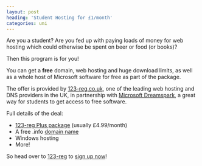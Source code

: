 ```yaml
---
layout: post
heading: 'Student Hosting for £1/month'
categories: uni
---
```


Are you a student? Are you fed up with paying loads of money for web hosting which could otherwise be spent on beer or food (or books)?

Then this program is for you!

You can get a **free** domain, web hosting and huge download limits, as well as a whole host of Microsoft software for free as part of the package.

<!-- Replace missing image from http://media.chris-alexander.co.uk/wp-content/uploads/2010/01/123-reg.jpg -->

The offer is provided by [123-reg.co.uk](https://www.123-reg.co.uk/), one of the leading web hosting and DNS providers in the UK, in partnership with [Microsoft Dreamspark](http://web.archive.org/web/20130529144808/https://www.dreamspark.com/), a great way for students to get access to free software.

Full details of the deal:

* [123-reg Plus package](http://www.123-reg.co.uk/web-hosting/starter-plus.shtml) (usually £4.99/month)
* A free .info [domain name](http://www.123-reg.co.uk/domain-names/)
* Windows hosting
* More!

So head over to [123-reg](http://www.123-reg.co.uk/studenthosting/) to [sign up now](http://www.123-reg.co.uk/studenthosting/)!
